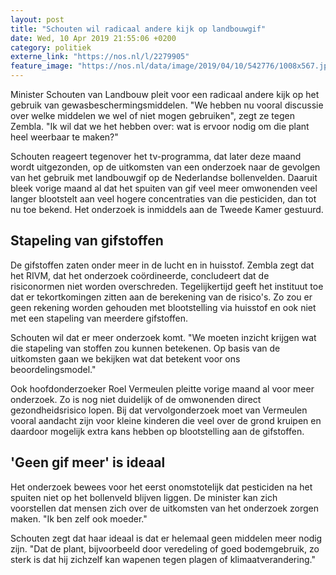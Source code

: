 ```yaml
---
layout: post
title: "Schouten wil radicaal andere kijk op landbouwgif"
date: Wed, 10 Apr 2019 21:55:06 +0200
category: politiek
externe_link: "https://nos.nl/l/2279905"
feature_image: "https://nos.nl/data/image/2019/04/10/542776/1008x567.jpg"
---
```


<p>Minister Schouten van Landbouw pleit voor een radicaal andere kijk op het gebruik van gewasbeschermingsmiddelen. "We hebben nu vooral discussie over welke middelen we wel of niet mogen gebruiken", zegt ze tegen Zembla. "Ik wil dat we het hebben over: wat is ervoor nodig om die plant heel weerbaar te maken?"</p>
<p>Schouten reageert tegenover het tv-programma, dat later deze maand wordt uitgezonden, op de uitkomsten van een onderzoek naar de gevolgen van het gebruik met landbouwgif op de Nederlandse bollenvelden. Daaruit bleek vorige maand al dat het spuiten van gif veel meer omwonenden veel langer blootstelt aan veel hogere concentraties van die pesticiden, dan tot nu toe bekend. Het onderzoek is inmiddels aan de Tweede Kamer gestuurd.</p>
<h2>Stapeling van gifstoffen</h2>
<p>De gifstoffen zaten onder meer in de lucht en in huisstof. Zembla zegt dat het RIVM, dat het onderzoek coördineerde, concludeert dat de risiconormen niet worden overschreden. Tegelijkertijd geeft het instituut toe dat er tekortkomingen zitten aan de berekening van de risico's. Zo zou er geen rekening worden gehouden met blootstelling via huisstof en ook niet met een stapeling van meerdere gifstoffen.</p>
<p>Schouten wil dat er meer onderzoek komt. "We moeten inzicht krijgen wat die stapeling van stoffen zou kunnen betekenen. Op basis van de uitkomsten gaan we bekijken wat dat betekent voor ons beoordelingsmodel."</p>
<p>Ook hoofdonderzoeker Roel Vermeulen pleitte vorige maand al voor meer onderzoek. Zo is nog niet duidelijk of de omwonenden direct gezondheidsrisico lopen. Bij dat vervolgonderzoek moet van Vermeulen vooral aandacht zijn voor kleine kinderen die veel over de grond kruipen en daardoor mogelijk extra kans hebben op blootstelling aan de gifstoffen.</p>
<h2>'Geen gif meer' is ideaal</h2>
<p>Het onderzoek bewees voor het eerst onomstotelijk dat pesticiden na het spuiten niet op het bollenveld blijven liggen. De minister kan zich voorstellen dat mensen zich over de uitkomsten van het onderzoek zorgen maken. "Ik ben zelf ook moeder."</p>
<p>Schouten zegt dat haar ideaal is dat er helemaal geen middelen meer nodig zijn. "Dat de plant, bijvoorbeeld door veredeling of goed bodemgebruik, zo sterk is dat hij zichzelf kan wapenen tegen plagen of klimaatverandering."</p>
